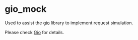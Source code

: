 # gio_mock
Used to assist the [gio](https://github.com/arcticfox1919/gio) library to implement request simulation.

Please check [Gio](https://github.com/arcticfox1919/gio) for details.